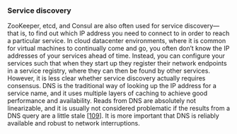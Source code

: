 ### Service discovery 
ZooKeeper, etcd, and Consul are also often used for service discovery—that is, to find out which
IP address you need to connect to in order to reach a particular service. In cloud datacenter
environments, where it is common for virtual machines to continually come and go, you often don’t
know the IP addresses of your services ahead of time. Instead, you can configure your services such
that when they start up they register their network endpoints in a service registry, where they can
then be found by other services. 
However, it is less clear whether service discovery actually requires consensus. DNS is the
traditional way of looking up the IP address for a service name, and it uses multiple layers of
caching to achieve good performance and availability. Reads from DNS are absolutely not
linearizable, and it is usually not considered problematic if the results from a DNS query are a
little stale [[109](ch09.html#Fournier2015wt)].
It is more important that DNS is reliably available and robust to network interruptions.